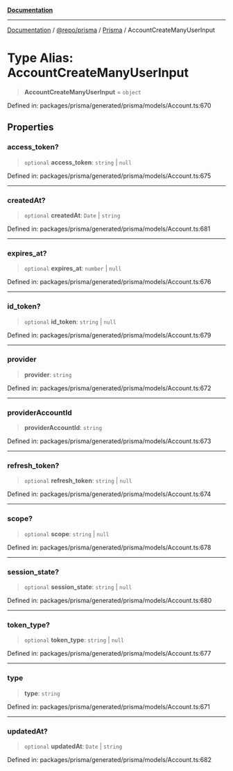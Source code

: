 [**Documentation**](../../../../../README.md)

***

[Documentation](../../../../../README.md) / [@repo/prisma](../../../README.md) / [Prisma](../README.md) / AccountCreateManyUserInput

# Type Alias: AccountCreateManyUserInput

> **AccountCreateManyUserInput** = `object`

Defined in: packages/prisma/generated/prisma/models/Account.ts:670

## Properties

### access\_token?

> `optional` **access\_token**: `string` \| `null`

Defined in: packages/prisma/generated/prisma/models/Account.ts:675

***

### createdAt?

> `optional` **createdAt**: `Date` \| `string`

Defined in: packages/prisma/generated/prisma/models/Account.ts:681

***

### expires\_at?

> `optional` **expires\_at**: `number` \| `null`

Defined in: packages/prisma/generated/prisma/models/Account.ts:676

***

### id\_token?

> `optional` **id\_token**: `string` \| `null`

Defined in: packages/prisma/generated/prisma/models/Account.ts:679

***

### provider

> **provider**: `string`

Defined in: packages/prisma/generated/prisma/models/Account.ts:672

***

### providerAccountId

> **providerAccountId**: `string`

Defined in: packages/prisma/generated/prisma/models/Account.ts:673

***

### refresh\_token?

> `optional` **refresh\_token**: `string` \| `null`

Defined in: packages/prisma/generated/prisma/models/Account.ts:674

***

### scope?

> `optional` **scope**: `string` \| `null`

Defined in: packages/prisma/generated/prisma/models/Account.ts:678

***

### session\_state?

> `optional` **session\_state**: `string` \| `null`

Defined in: packages/prisma/generated/prisma/models/Account.ts:680

***

### token\_type?

> `optional` **token\_type**: `string` \| `null`

Defined in: packages/prisma/generated/prisma/models/Account.ts:677

***

### type

> **type**: `string`

Defined in: packages/prisma/generated/prisma/models/Account.ts:671

***

### updatedAt?

> `optional` **updatedAt**: `Date` \| `string`

Defined in: packages/prisma/generated/prisma/models/Account.ts:682
